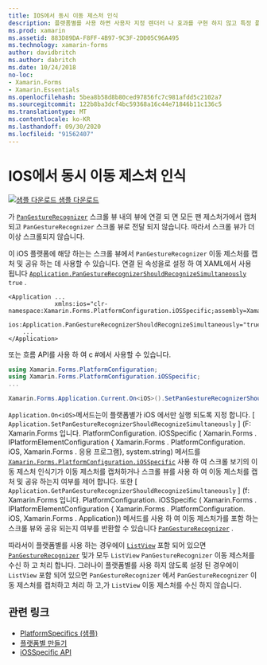 ```yaml
---
title: IOS에서 동시 이동 제스처 인식
description: 플랫폼별를 사용 하면 사용자 지정 렌더러 나 효과를 구현 하지 않고 특정 플랫폼 에서만 사용할 수 있는 기능을 사용할 수 있습니다. 이 문서에서는 응용 프로그램에서 동시 이동 제스처 인식을 사용 하도록 설정 하는 iOS 플랫폼 관련 기능을 사용 하는 방법을 설명 합니다.
ms.prod: xamarin
ms.assetid: 883D89DA-F8FF-4B97-9C3F-2DD05C96A495
ms.technology: xamarin-forms
author: davidbritch
ms.author: dabritch
ms.date: 10/24/2018
no-loc:
- Xamarin.Forms
- Xamarin.Essentials
ms.openlocfilehash: 5bea8b58d8b80ced97856fc7c981afdd5c2102a7
ms.sourcegitcommit: 122b8ba3dcf4bc59368a16c44e71846b11c136c5
ms.translationtype: MT
ms.contentlocale: ko-KR
ms.lasthandoff: 09/30/2020
ms.locfileid: "91562407"
---
```

# <a name="simultaneous-pan-gesture-recognition-on-ios"></a>IOS에서 동시 이동 제스처 인식

[![샘플 다운로드](~/media/shared/download.png) 샘플 다운로드](https://docs.microsoft.com/samples/xamarin/xamarin-forms-samples/userinterface-platformspecifics)

가 [`PanGestureRecognizer`](xref:Xamarin.Forms.PanGestureRecognizer) 스크롤 뷰 내의 뷰에 연결 되 면 모든 팬 제스처가에서 캡처되고 `PanGestureRecognizer` 스크롤 뷰로 전달 되지 않습니다. 따라서 스크롤 뷰가 더 이상 스크롤되지 않습니다.

이 iOS 플랫폼에 해당 하는는 스크롤 뷰에서 `PanGestureRecognizer` 이동 제스처를 캡처 및 공유 하는 데 사용할 수 있습니다. 연결 된 속성을로 설정 하 여 XAML에서 사용 됩니다 [`Application.PanGestureRecognizerShouldRecognizeSimultaneously`](xref:Xamarin.Forms.PlatformConfiguration.iOSSpecific.Application.PanGestureRecognizerShouldRecognizeSimultaneouslyProperty) `true` .

```xaml
<Application ...
             xmlns:ios="clr-namespace:Xamarin.Forms.PlatformConfiguration.iOSSpecific;assembly=Xamarin.Forms.Core"
             ios:Application.PanGestureRecognizerShouldRecognizeSimultaneously="true">
    ...
</Application>
```

또는 흐름 API를 사용 하 여 c #에서 사용할 수 있습니다.

```csharp
using Xamarin.Forms.PlatformConfiguration;
using Xamarin.Forms.PlatformConfiguration.iOSSpecific;
...

Xamarin.Forms.Application.Current.On<iOS>().SetPanGestureRecognizerShouldRecognizeSimultaneously(true);
```

`Application.On<iOS>`메서드는이 플랫폼별가 iOS 에서만 실행 되도록 지정 합니다. [ `Application.SetPanGestureRecognizerShouldRecognizeSimultaneously` ] (F: Xamarin.Forms 입니다. PlatformConfiguration. iOSSpecific ( Xamarin.Forms . IPlatformElementConfiguration { Xamarin.Forms . PlatformConfiguration. iOS, Xamarin.Forms . 응용 프로그램}, system.string) 메서드를 [`Xamarin.Forms.PlatformConfiguration.iOSSpecific`](xref:Xamarin.Forms.PlatformConfiguration.iOSSpecific) 사용 하 여 스크롤 보기의 이동 제스처 인식기가 이동 제스처를 캡처하거나 스크롤 뷰를 사용 하 여 이동 제스처를 캡처 및 공유 하는지 여부를 제어 합니다. 또한 [ `Application.GetPanGestureRecognizerShouldRecognizeSimultaneously` ] (f: Xamarin.Forms 입니다. PlatformConfiguration. iOSSpecific ( Xamarin.Forms . IPlatformElementConfiguration { Xamarin.Forms . PlatformConfiguration. iOS, Xamarin.Forms . Application}) 메서드를 사용 하 여 이동 제스처가를 포함 하는 스크롤 뷰와 공유 되는지 여부를 반환할 수 있습니다 [`PanGestureRecognizer`](xref:Xamarin.Forms.PanGestureRecognizer) .

따라서이 플랫폼별를 사용 하는 경우에이 [`ListView`](xref:Xamarin.Forms.ListView) 포함 되어 있으면 [`PanGestureRecognizer`](xref:Xamarin.Forms.PanGestureRecognizer) 및가 모두 `ListView` `PanGestureRecognizer` 이동 제스처를 수신 하 고 처리 합니다. 그러나이 플랫폼별를 사용 하지 않도록 설정 된 경우에이 `ListView` 포함 되어 있으면 `PanGestureRecognizer` 에서 `PanGestureRecognizer` 이동 제스처를 캡처하고 처리 하 고,가 `ListView` 이동 제스처를 수신 하지 않습니다.

## <a name="related-links"></a>관련 링크

- [PlatformSpecifics (샘플)](/samples/xamarin/xamarin-forms-samples/userinterface-platformspecifics)
- [플랫폼별 만들기](~/xamarin-forms/platform/platform-specifics/index.md#creating-platform-specifics)
- [iOSSpecific API](xref:Xamarin.Forms.PlatformConfiguration.iOSSpecific)